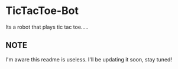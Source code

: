 # TicTacToe-Bot
Its a robot that plays tic tac toe.....

## NOTE
I'm aware this readme is useless. I'll be updating it soon, stay tuned!
